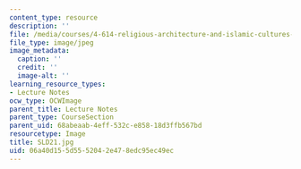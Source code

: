 ```yaml
---
content_type: resource
description: ''
file: /media/courses/4-614-religious-architecture-and-islamic-cultures-fall-2002/06a40d155d5552042e478edc95ec49ec_SLD21.jpg
file_type: image/jpeg
image_metadata:
  caption: ''
  credit: ''
  image-alt: ''
learning_resource_types:
- Lecture Notes
ocw_type: OCWImage
parent_title: Lecture Notes
parent_type: CourseSection
parent_uid: 68abeaab-4eff-532c-e858-18d3ffb567bd
resourcetype: Image
title: SLD21.jpg
uid: 06a40d15-5d55-5204-2e47-8edc95ec49ec
---
```

